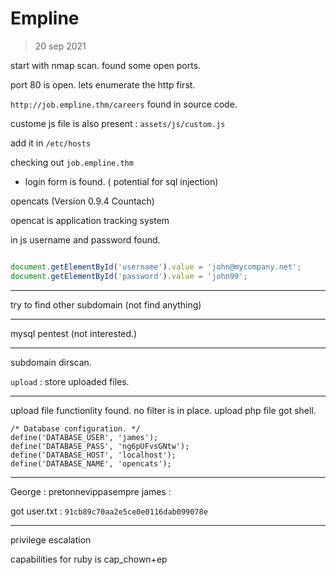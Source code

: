 # Empline

> 20 sep 2021 

start with nmap scan. found some open ports.

port 80 is open. lets enumerate the http first.

`http://job.empline.thm/careers` found in source code.

custome js file is also present : `assets/js/custom.js`


add it in `/etc/hosts`

checking out `job.empline.thm` 

- login form is found. ( potential for sql injection)

opencats (Version 0.9.4 Countach)

opencat is application tracking system

in js username and password found.

```javascript

document.getElementById('username').value = 'john@mycompany.net';
document.getElementById('password').value = 'john99';

```

***

try to find other subdomain (not find anything)

***
mysql pentest (not interested.)

***

subdomain dirscan.

`upload` : store uploaded files.

***

upload file functionlity found. no filter is in place. upload php file got shell.

```
/* Database configuration. */                                                                                                    
define('DATABASE_USER', 'james');                                                                                                
define('DATABASE_PASS', 'ng6pUFvsGNtw');                                                                                         
define('DATABASE_HOST', 'localhost');                                                                                            
define('DATABASE_NAME', 'opencats');  

```

****

George : pretonnevippasempre
james : 

got user.txt : `91cb89c70aa2e5ce0e0116dab099078e`

***

privilege escalation

capabilities for ruby is cap_chown+ep